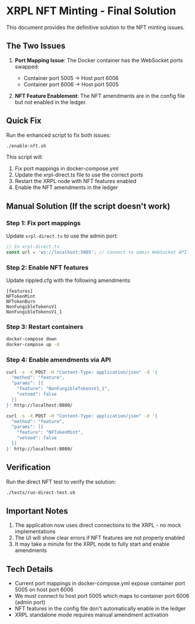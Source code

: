 # XRPL NFT Minting - Final Solution

This document provides the definitive solution to the NFT minting issues.

## The Two Issues

1. **Port Mapping Issue**: The Docker container has the WebSocket ports swapped:
   - Container port 5005 → Host port 6006
   - Container port 6006 → Host port 5005

2. **NFT Feature Enablement**: The NFT amendments are in the config file but not enabled in the ledger.

## Quick Fix

Run the enhanced script to fix both issues:

```bash
./enable-nft.sh
```

This script will:
1. Fix port mappings in docker-compose.yml
2. Update the xrpl-direct.ts file to use the correct ports
3. Restart the XRPL node with NFT features enabled
4. Enable the NFT amendments in the ledger

## Manual Solution (If the script doesn't work)

### Step 1: Fix port mappings

Update `xrpl-direct.ts` to use the admin port:

```javascript
// In xrpl-direct.ts
const url = 'ws://localhost:5005'; // Connect to admin WebSocket API
```

### Step 2: Enable NFT features 

Update rippled.cfg with the following amendments:

```
[features]
NFTokenMint
NFTokenBurn
NonFungibleTokensV1
NonFungibleTokensV1_1
```

### Step 3: Restart containers

```bash
docker-compose down
docker-compose up -d
```

### Step 4: Enable amendments via API

```bash
curl -s -X POST -H "Content-Type: application/json" -d '{
  "method": "feature",
  "params": [{
    "feature": "NonFungibleTokensV1_1",
    "vetoed": false
  }]
}' http://localhost:8080/

curl -s -X POST -H "Content-Type: application/json" -d '{
  "method": "feature",
  "params": [{
    "feature": "NFTokenMint",
    "vetoed": false
  }]
}' http://localhost:8080/
```

## Verification

Run the direct NFT test to verify the solution:

```bash
./tests/run-direct-test.sh
```

## Important Notes

1. The application now uses direct connections to the XRPL - no mock implementations
2. The UI will show clear errors if NFT features are not properly enabled
3. It may take a minute for the XRPL node to fully start and enable amendments

## Tech Details

- Current port mappings in docker-compose.yml expose container port 5005 on host port 6006
- We must connect to host port 5005 which maps to container port 6006 (admin port)
- NFT features in the config file don't automatically enable in the ledger
- XRPL standalone mode requires manual amendment activation